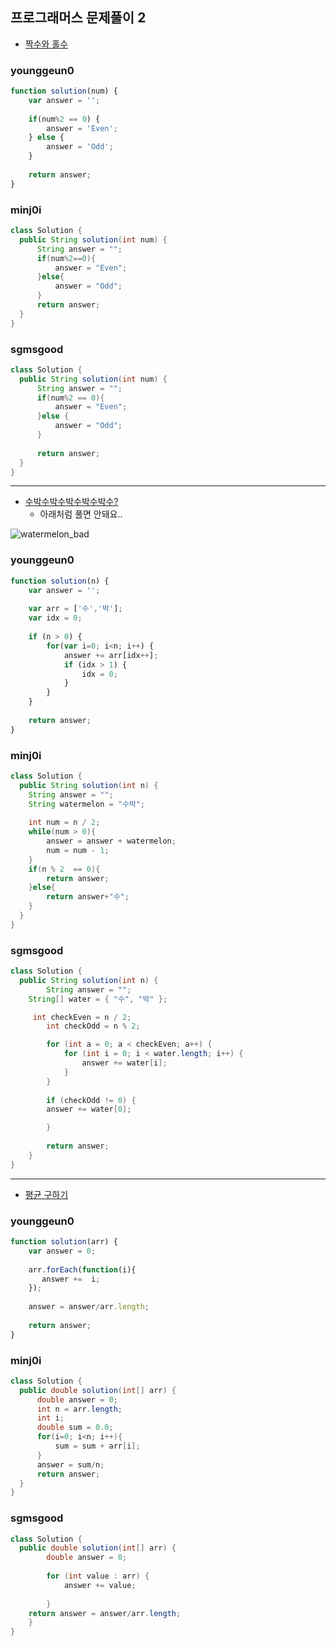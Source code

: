 ## 프로그래머스 문제풀이 2

* [짝수와 홀수](https://programmers.co.kr/learn/courses/30/lessons/12937)

### younggeun0

```javascript
function solution(num) {
    var answer = '';
    
    if(num%2 == 0) {
        answer = 'Even';
    } else {
        answer = 'Odd';
    }
    
    return answer;
}
```

### minj0i

```JAVA
class Solution {
  public String solution(int num) {
      String answer = "";
      if(num%2==0){
          answer = "Even";
      }else{
          answer = "Odd";
      }
      return answer;
  }
}
```

### sgmsgood

```java
class Solution {
  public String solution(int num) {
      String answer = "";
      if(num%2 == 0){
          answer = "Even";
      }else {
          answer = "Odd";
      }
      
      return answer;
  }
}
```

---

* [수박수박수박수박수박수?](https://programmers.co.kr/learn/courses/30/lessons/12922)
  * 아래처럼 풀면 안돼요..

![watermelon_bad](https://github.com/younggeun0/DataStructureStudy/blob/master/programmers_test/img/watermelon_bad.png)

### younggeun0 

```javascript
function solution(n) {
    var answer = '';
    
    var arr = ['수','박'];
    var idx = 0;
    
    if (n > 0) {
        for(var i=0; i<n; i++) {
            answer += arr[idx++];
            if (idx > 1) {
                idx = 0;
            }
        }
    }
    
    return answer;
}
```

### minj0i

```JAVA
class Solution {
  public String solution(int n) {
    String answer = "";
    String watermelon = "수박";
      
    int num = n / 2;
    while(num > 0){
        answer = answer + watermelon;
        num = num - 1;
    }
    if(n % 2  == 0){
        return answer;
    }else{
        return answer+"수";
    }
  }
}
```

### sgmsgood

```JAVA
class Solution {
  public String solution(int n) {
        String answer = "";
	String[] water = { "수", "박" };

   	 int checkEven = n / 2;
    	int checkOdd = n % 2;

    	for (int a = 0; a < checkEven; a++) {
        	for (int i = 0; i < water.length; i++) {
           		answer += water[i];
        	}
    	}
		
    	if (checkOdd != 0) {
		answer += water[0];

    	}
      
    	return answer;
    }
}
```

---

* [평균 구하기](https://programmers.co.kr/learn/courses/30/lessons/12944)

### younggeun0 

```javascript
function solution(arr) {
    var answer = 0;
    
    arr.forEach(function(i){
       answer +=  i;
    });
    
    answer = answer/arr.length;
    
    return answer;
}
```

### minj0i
```JAVA
class Solution {
  public double solution(int[] arr) {
      double answer = 0;
      int n = arr.length;
      int i;
      double sum = 0.0;
      for(i=0; i<n; i++){
          sum = sum + arr[i];
      }
      answer = sum/n;
      return answer;
  }
}
```
### sgmsgood
```JAVA
class Solution {
  public double solution(int[] arr) {
        double answer = 0;
	
        for (int value : arr) {
            answer += value;
	    
        }
	return answer = answer/arr.length;
    }
}
```
